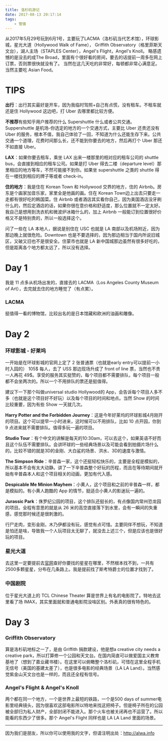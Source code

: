 ```yaml
---
title: 洛杉矶游记
date: 2017-08-13 20:17:14
tags:
    - 管锥
---
```


从2017年5月29号玩到6月1号，主要玩了LACMA（洛杉矶当代艺术馆），环球影城，星光大道（Hollywood Walk of Fame）， Griffith Observatory（格里菲斯天文台），湖人主场（STAPLES Center），Angel's Flight，Angel's Knoll。
略感遗憾的是没去的成The Broad，里面有个很好看的房间，要去的话提前一周多在网上订票，否则票很快就没有了。
当然在这几天吃的非常好，每顿都非常心满意足。当然主要吃 Asian Food。

<!-- more -->

# TIPS
**出行**：出行其实最好是开车，因为我临时驾照+自己有点慌，没有租车。不租车就还是住 Hollywood 这边吧，打 Uber 去哪里都比较方便。

**不推荐**有些知乎用户推荐的什么 Supershuttle 什么或者公共交通。Suppershuttle 是机场-你选定的地方的一个交通方式，主要比 Uber 还贵还没有 Uber 的服务，根本不值，我自己体验了一回，不知道为什么还能生存下来。公共交通一个道理，花费时间那么长，还不能到你要去的地方，然后再打个 Uber 那还不如直接 Uber。

**LAX**：如果你要去租车，乘坐 LAX 出来一楼那里的相对应的租车公司的 shuttle bus，会直接到相应的租车公司。如果是打 Uber 得去二楼（departure level）那里相应的地方等车，不然可能接不到你。如果坐 supershuttle 之类的 shuttle 得在一楼找到相应的牌子等或者 check-in。

**住的地方**：我是住在 Korean Town 和 Hollywood 交界的地方，住的 Airbnb。房东是个画家加音乐家，家里全是他画的画。住在 Korean Town边上出去只要走一走都有很好吃的韩国菜。住 Airbnb 或者酒店其实看你自己，因为美国酒店没牙刷什么的，然后定酒店的话，如果你很在意价格和舒适度，那么位置就不一定太好。我自己是想用到洗衣机和微波炉冰箱什么的，加上 Airbnb 一般能订到位置很好价格又不是特别贵的，所以一般选择这个。

问了一些在 LA 本地人，据说是别住在 USC 也就是 LA 南部以及机场附近，因为那边晚上就很危险。Downtown 也是不要选择的，因为那边相当于国内所说旧城区，又破又旧也不是很安全。住蒙市也就是 LA 新中国城那边虽然有很多好吃的，但是距离各个地方都太远了，所以没有选择。


# Day 1
我是 11 点多从机场出发的，直接去的 LACMA（Los Angeles County Museum of Art），去完就去住的地方睡觉了（有点累）。

### LACMA
挺值得一看的博物馆，比较出名的是日本馆藏和欧洲的油画和雕像。



# Day 2
### 环球影城 - 好莱坞
一开始是在环球影城的官网上定了 2 张普通票（也就是early entry可以提前一小时入园的） 105$ 每人，去了 USS 那边现场升成了 front of line 票，当然也不贵一人再花 49$。享受的服务其实挺赞的，每个项目都不需要排队，每个项目一般都不会坐两次的。所以一个不用排队的票还是挺值得。

建议下一下那个叫做universal studio Hollywood的 App，会告诉每个项目人多不多（也就是这个项目好不好玩）以及每个项目的时间和地点。当然 Show 的时间比较重要，因为有些 Show 一天就几次。

**Harry Potter and the Forbidden Journey**：这是今年好莱坞的环球影城4月刚开的项目。这个可以提早一小时进来，这时候可以不用排队，比如 10 点开园，你到 9 点进来就不需要排队。值得多玩一遍的项目。

**Studio Tour**：有个中文的讲解是每天的10:30am，可以去这个，如果英语不好而且这个队伍不需要排队。会讲环球的一些经典场景以及可能会看到拍摄片场什么的。比较不错的就是3D的金刚、大白鲨的场景、洪水、3D的速度与激情。

**The Simpson
 Ride**：辛普森一家，这个还挺轻松快乐的，主要是全程是模拟的，所以基本不会有太大动静。讲了一下辛普森整个好玩的历程，而且在等待期间就开始有辛普森本人和这个项目相关的动画，更加有代入感。
 
 **Despicable Me Minion Mayhem**：小黄人，这个项目和之前的辛普森一样，都是模拟的。有小黄人跑酷的 App 的情节，挺适合小黄人的影迷玩一遍的。
 
 **Jurassic Park**：侏罗纪公园的项目，这个排队还挺长的，有点像国内常州恐龙园的项目。全程有意思的就是从 26 米的高空直接落下到水里，会有一瞬间的失重感，感觉那时候还是很刺激的。
 
行尸走肉，变形金刚，木乃伊都没有玩，感觉有点可惜。主要同伴不想玩，不知道是怕还是啥，导致我一个人玩项目太无聊了，就没去上述三个，但是应该也是很好玩的项目。


### 星光大道
去这里一定要提前去[官网](http://walkoffame.com/)查好你要找的星星在哪里，不然根本找不到，一共有2500多颗星星，分布在几条路上。我是提前找了斯考特爵士的位置才找到了。

### 中国剧院
位于星光大道上的 TCL Chinese Theater 算是世界上有名的电影院了。特地去这里看了场 IMAX，其实里面就和普通电影院没啥区别。外表真的很有特色的。


# Day 3
### Griffith Observatory
算是洛杉矶地标之一了，是由 Griffith 捐款建设，他是想a creative city needs a creative park，所以打算修一个公园和天文台。在国内简直可以做爱国主义教育基地了（想到了嘉业藏书楼）。在这里可以俯瞰整个洛杉矶，可惜在这里全程手机无信号（美国的基建太差了），也是很多电影的经典场景（LA LA Land）。当然感觉紫金山天文台也是一样的，而且还全程有信号。

### Angel's Flight & Angel's Knoll
两个都在同一个地方，一个是世界上最短的铁路，一个是500 days of summer电影里经典镜头，因为很喜欢这部电影所以特地来找这把椅子。但是椅子所在的公园被全部归为私人财产，全部封闭不能进入。那个火车也被关闭再也不运营了。所以能看的东西少了很多。那个 Angel's Flight 同样也是 LA LA Land 里面的场景。

----

因为我们是朋友，所以你可以使用我的文字，但请注明出处：http://alwa.info